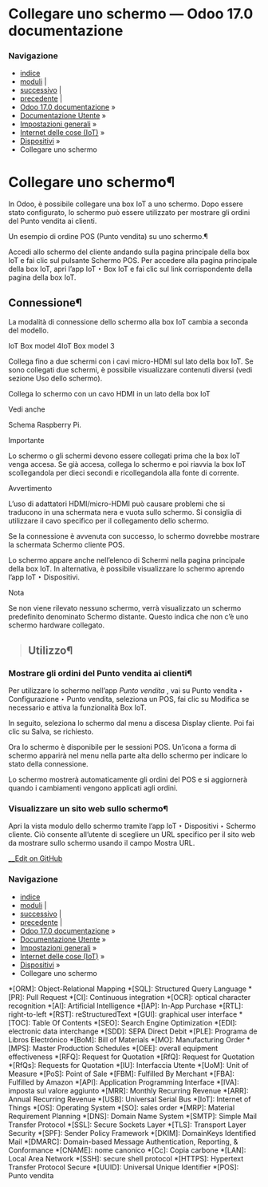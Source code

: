 # Collegare uno schermo — Odoo 17.0 documentazione

### Navigazione

  * [indice](../../../../genindex.html "Indice generale")
  * [moduli](../../../../py-modindex.html "Indice del modulo Python") |
  * [successivo](measurement_tool.html "Collegare uno strumento di misura") |
  * [precedente](../devices.html "Dispositivi") |
  * [Odoo 17.0 documentazione](../../../../index-2.html) »
  * [Documentazione Utente](../../../../applications.html) »
  * [Impostazioni generali](../../../general.html) »
  * [Internet delle cose (IoT)](../../iot.html) »
  * [Dispositivi](../devices.html) »
  * Collegare uno schermo



# Collegare uno schermo¶

In Odoo, è possibile collegare una box IoT a uno schermo. Dopo essere stato configurato, lo schermo può essere utilizzato per mostrare gli ordini del Punto vendita ai clienti.

Un esempio di ordine POS (Punto vendita) su uno schermo.¶

Accedi allo schermo del cliente andando sulla pagina principale della box IoT e fai clic sul pulsante Schermo POS. Per accedere alla pagina principale della box IoT, apri l’app IoT ‣ Box IoT e fai clic sul link corrispondente della pagina della box IoT.

## Connessione¶

La modalità di connessione dello schermo alla box IoT cambia a seconda del modello.

IoT Box model 4IoT Box model 3

Collega fino a due schermi con i cavi micro-HDMI sul lato della box IoT. Se sono collegati due schermi, è possibile visualizzare contenuti diversi (vedi sezione Uso dello schermo).

Collega lo schermo con un cavo HDMI in un lato della box IoT

Vedi anche

Schema Raspberry Pi.

Importante

Lo schermo o gli schermi devono essere collegati prima che la box IoT venga accesa. Se già accesa, collega lo schermo e poi riavvia la box IoT scollegandola per dieci secondi e ricollegandola alla fonte di corrente.

Avvertimento

L’uso di adattatori HDMI/micro-HDMI può causare problemi che si traducono in una schermata nera e vuota sullo schermo. Si consiglia di utilizzare il cavo specifico per il collegamento dello schermo.

Se la connessione è avvenuta con successo, lo schermo dovrebbe mostrare la schermata Schermo cliente POS.

Lo schermo appare anche nell’elenco di Schermi nella pagina principale della box IoT. In alternativa, è possibile visualizzare lo schermo aprendo l’app IoT ‣ Dispositivi.

Nota

Se non viene rilevato nessuno schermo, verrà visualizzato un schermo predefinito denominato Schermo distante. Questo indica che non c’è uno schermo hardware collegato.

> ## Utilizzo¶

### Mostrare gli ordini del Punto vendita ai clienti¶

Per utilizzare lo schermo nell’app _Punto vendita_ , vai su Punto vendita ‣ Configurazione ‣ Punto vendita, seleziona un POS, fai clic su Modifica se necessario e attiva la funzionalità Box IoT.

In seguito, seleziona lo schermo dal menu a discesa Display cliente. Poi fai clic su Salva, se richiesto.

Ora lo schermo è disponibile per le sessioni POS. Un’icona a forma di schermo apparirà nel menu nella parte alta dello schermo per indicare lo stato della connessione.

Lo schermo mostrerà automaticamente gli ordini del POS e si aggiornerà quando i cambiamenti vengono applicati agli ordini.

### Visualizzare un sito web sullo schermo¶

Apri la vista modulo dello schermo tramite l’app IoT ‣ Dispositivi ‣ Schermo cliente. Ciò consente all’utente di scegliere un URL specifico per il sito web da mostrare sullo schermo usando il campo Mostra URL.

[ __Edit on GitHub](https://github.com/odoo/documentation/edit/17.0/content/applications/general/iot/devices/screen.rst)

### Navigazione

  * [indice](../../../../genindex.html "Indice generale")
  * [moduli](../../../../py-modindex.html "Indice del modulo Python") |
  * [successivo](measurement_tool.html "Collegare uno strumento di misura") |
  * [precedente](../devices.html "Dispositivi") |
  * [Odoo 17.0 documentazione](../../../../index-2.html) »
  * [Documentazione Utente](../../../../applications.html) »
  * [Impostazioni generali](../../../general.html) »
  * [Internet delle cose (IoT)](../../iot.html) »
  * [Dispositivi](../devices.html) »
  * Collegare uno schermo


  *[ORM]: Object-Relational Mapping
  *[SQL]: Structured Query Language
  *[PR]: Pull Request
  *[CI]: Continuous integration
  *[OCR]: optical character recognition
  *[AI]: Artificial Intelligence
  *[IAP]: In-App Purchase
  *[RTL]: right-to-left
  *[RST]: reStructuredText
  *[GUI]: graphical user interface
  *[TOC]: Table Of Contents
  *[SEO]: Search Engine Optimization
  *[EDI]: electronic data interchange
  *[SDD]: SEPA Direct Debit
  *[PLE]: Programa de Libros Electrónico
  *[BoM]: Bill of Materials
  *[MO]: Manufacturing Order
  *[MPS]: Master Production Schedules
  *[OEE]: overall equipment effectiveness
  *[RFQ]: Request for Quotation
  *[RfQ]: Request for Quotation
  *[RfQs]: Requests for Quotation
  *[IU]: Interfaccia Utente
  *[UoM]: Unit of Measure
  *[PoS]: Point of Sale
  *[FBM]: Fulfilled By Merchant
  *[FBA]: Fulfilled by Amazon
  *[API]: Application Programming Interface
  *[IVA]: imposta sul valore aggiunto
  *[MRR]: Monthly Recurring Revenue
  *[ARR]: Annual Recurring Revenue
  *[USB]: Universal Serial Bus
  *[IoT]: Internet of Things
  *[OS]: Operating System
  *[SO]: sales order
  *[MRP]: Material Requirement Planning
  *[DNS]: Domain Name System
  *[SMTP]: Simple Mail Transfer Protocol
  *[SSL]: Secure Sockets Layer
  *[TLS]: Transport Layer Security
  *[SPF]: Sender Policy Framework
  *[DKIM]: DomainKeys Identified Mail
  *[DMARC]: Domain-based Message Authentication, Reporting, & Conformance
  *[CNAME]: nome canonico
  *[Cc]: Copia carbone
  *[LAN]: Local Area Network
  *[SSH]: secure shell protocol
  *[HTTPS]: Hypertext Transfer Protocol Secure
  *[UUID]: Universal Unique Identifier
  *[POS]: Punto vendita
